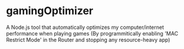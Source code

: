 # gamingOptimizer
A Node.js tool that automatically optimizes my computer/internet performance when playing games (By programmitically enabling 'MAC Restrict Mode' in the Router and stopping any resource-heavy app)
